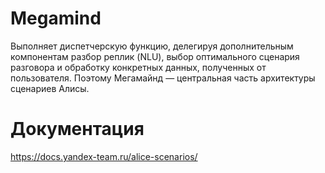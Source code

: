 # Megamind
Выполняет диспетчерскую функцию, делегируя дополнительным компонентам разбор реплик (NLU), выбор оптимального сценария разговора и обработку конкретных данных, полученных от пользователя. Поэтому Мегамайнд — центральная часть архитектуры сценариев Алисы.

# Документация
https://docs.yandex-team.ru/alice-scenarios/
